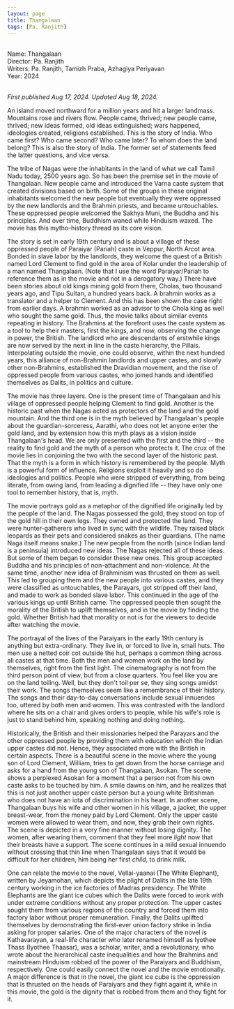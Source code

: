 ```yaml
---
layout: page
title: Thangalaan
tags: [Pa. Ranjith]
---
```


<br>
Name: Thangalaan<br>
Director: Pa. Ranjith<br>
Writers: Pa. Ranjith, Tamizh Praba, Azhagiya Periyavan<br>
Year: 2024<br>
<br>

_First published Aug 17, 2024. Updated Aug 18, 2024._<br>

An island moved northward for a million years and hit a larger landmass. Mountains rose and rivers flow. People came, thrived; new people came, thrived; new ideas formed, old ideas extinguished; wars happened, ideologies created, religions established. This is the story of India. Who came first? Who came second? Who came later? To whom does the land belong? This is also the story of India. The former set of statements feed the latter questions, and vice versa. 

The tribe of Nagas were the inhabitants in the land of what we call Tamil Nadu today, 2500 years ago. So has been the premise set in the movie of Thangalaan. New people came and introduced the Varna caste system that created divisions based on birth. Some of the groups in these original inhabitants welcomed the new people but eventually they were oppressed by the new landlords and the Brahmin priests, and became untouchables. These oppressed people welcomed the Sakhya Muni, the Buddha and his principles. And over time, Buddhism waned while Hinduism waxed. The movie has this mytho-history thread as its core vision. 

The story is set in early 19th century and is about a village of these oppressed people of Paraiyar (Pariah) caste in Veppur, North Arcot area. Bonded in slave labor by the landlords, they welcome the quest of a British named Lord Clement to find gold in the area of Kolar under the leadership of a man named Thangalaan. (Note that I use the word Paraiyar/Pariah to reference them as in the movie and not in a derogatory way.) There have been stories about old kings mining gold from there, Cholas, two thousand years ago, and Tipu Sultan, a hundred years back. A brahmin works as a translator and a helper to Clement. And this has been shown the case right from earlier days. A brahmin worked as an advisor to the Chola king as well who sought the same gold. Thus, the movie talks about similar events repeating in history. The Brahmins at the forefront uses the caste system as a tool to help their masters, first the kings, and now, observing the change in power, the British. The landlord who are descendants of erstwhile kings are now served by the next in line in the caste hierarchy, the Pillais. Interpolating outside the movie, one could observe, within the next hundred years, this alliance of non-Brahmin landlords and upper castes, and slowly other non-Brahmins, established the Dravidian movement, and the rise of oppressed people from various castes, who joined hands and identified themselves as Dalits, in politics and culture.

The movie has three layers. One is the present time of Thangalaan and his village of oppressed people helping Clement to find gold. Another is the historic past when the Nagas acted as protectors of the land and the gold mountain. And the third one is in the myth believed by Thangalaan's people about the guardian-sorceress, Aarathi, who does not let anyone enter the gold land, and by extension how this myth plays as a vision inside Thangalaan's head. We are only presented with the first and the third -- the reality to find gold and the myth of a person who protects it. The crux of the movie lies in conjoining the two with the second layer of the historic past. That the myth is a form in which history is remembered by the people. Myth is a powerful form of influence. Religions exploit it heavily and so do ideologies and politics. People who were stripped of everything, from being literate, from owing land, from leading a dignified life -- they have only one tool to remember history, that is, myth. 

The movie portrays gold as a metaphor of the dignified life originally led by the people of the land. The Nagas possessed the gold, they stood on top of the gold hill in their own legs. They owned and protected the land. They were hunter-gatherers who lived in sync with the wildlife. They raised black leopards as their pets and considered snakes as their guardians. (The name Naga itself means snake.) The new people from the north (since Indian land is a peninsula) introduced new ideas. The Nagas rejected all of these ideas. But some of them began to consider these new ones. This group accepted Buddha and his principles of non-attachment and non-violence. At the same time, another new idea of Brahminism was thrusted on them as well. This led to grouping them and the new people into various castes, and they were classified as untouchables, the Parayars, got stripped off their land, and made to work as bonded slave labor. This continued in the age of the various kings up until British came. The oppressed people then sought the morality of the British to uplift themselves, and in the movie by finding the gold. Whether British had that morality or not is for the viewers to decide after watching the movie. 

The portrayal of the lives of the Paraiyars in the early 19th century is anything but extra-ordinary. They live in, or forced to live in, small huts. The men use a netted coir cot outside the hut, perhaps a common thing across all castes at that time. Both the men and women work on the land by themselves, right from the first light. The cinematography is not from the third person point of view, but from a close quarters. You feel like you are on the land toiling. Well, but they don't toil per se, they sing songs amidst their work. The songs themselves seem like a remembrance of their history. The songs and their day-to-day conversations include sexual innuendos too, uttered by both men and women. This was contrasted with the landlord where he sits on a chair and gives orders to people, while his wife's role is just to stand behind him, speaking nothing and doing nothing.

Historically, the British and their missionaries helped the Parayars and the other oppressed people by providing them with education which the Indian upper castes did not. Hence, they associated more with the British in certain aspects. There is a beautiful scene in the movie where the young son of Lord Clement, William, tries to get down from the horse carriage and asks for a hand from the young son of Thangalaan, Asokan. The scene shows a perplexed Asokan for a moment that a person not from his own caste asks to be touched by him. A smile dawns on him, and he realizes that this is not just another upper caste person but a young white Britishman who does not have an iota of discrimination in his heart. In another scene, Thangalaan buys his wife and other women in his village, a jacket, the upper breast-wear, from the money paid by Lord Clement. Only the upper caste women were allowed to wear them, and now, they grab their own rights. The scene is depicted in a very fine manner without losing dignity. The women, after wearing them, comment that they feel more _light_ now that their breasts have a support. The scene continues in a mild sexual innuendo without crossing that thin line when Thangalaan says that it would be difficult for her children, him being her first _child_, to drink milk.

One can relate the movie to the novel, Vellai-yaanai (The White Elephant), written by Jeyamohan, which depicts the plight of Dalits in the late 19th century working in the ice factories of Madras presidency. The White Elephants are the giant ice cubes which the Dalits were forced to work with under extreme conditions without any proper protection. The upper castes sought them from various regions of the country and forced them into factory labor without proper remuneration. Finally, the Dalits uplifted themselves by demonstrating the first-ever union factory strike in India asking for proper salaries. One of the major characters of the novel is Kathavarayan, a real-life character who later renamed himself as Iyothee Thass (Iyothee Thaasar), was a scholar, writer, and a revolutionary, who wrote about the hierarchical caste inequalities and how the Brahmins and mainstream Hinduism robbed of the power of the Paraiyars and Buddhism, respectively. One could easily connect the novel and the movie emotionally. A major difference is that in the novel, the giant ice cube is the oppression that is thrusted on the heads of Paraiyars and they fight againt it, while in this movie, the gold is the dignity that is robbed from them and they fight for it. 


